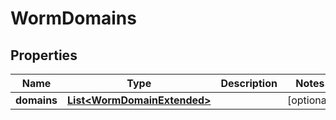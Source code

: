
# WormDomains

## Properties
Name | Type | Description | Notes
------------ | ------------- | ------------- | -------------
**domains** | [**List&lt;WormDomainExtended&gt;**](WormDomainExtended.md) |  |  [optional]



